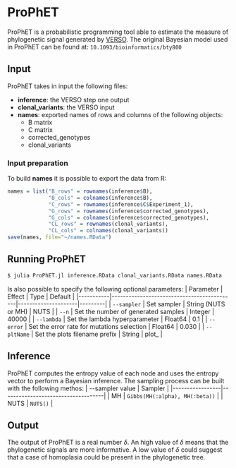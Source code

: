 # ProPhET

ProPhET is a probabilistic programming tool able to estimate the measure of
phylogenetic signal generated by [VERSO](https://github.com/BIMIB-DISCo/VERSO). 
The original Bayesian model used in ProPhET can be found at:
```10.1093/bioinformatics/bty800```


## Input
ProPhET takes in input the following files:
- **inference**: the VERSO step one output
- **clonal_variants**: the VERSO input
- **names**: exported names of rows and columns of the following objects:
    - B matrix
    - C matrix
    - corrected_genotypes
    - clonal_variants
### Input preparation
To build **names** it is possible to export the data from R:
```R
names = list("B_rows" = rownames(inference$B),
             "B_cols" = colnames(inference$B),
             "C_rows" = rownames(inference$C$Experiment_1),
             "G_rows" = rownames(inference$corrected_genotypes),
             "G_cols" = colnames(inference$corrected_genotypes),
             "CL_rows" = rownames(clonal_variants),
			 "CL_cols" = colnames(clonal_variants))
save(names, file="~/names.RData")
```

## Running ProPhET
```bash
$ julia ProPhET.jl inference.RData clonal_variants.RData names.RData
```
Is also possible to specify the following optional parameters:
| Parameter | Effect                                     | Type                | Default |
|-----------|--------------------------------------------|---------------------|---------|
| `--sampler` | Set sampler                                | String (NUTS or MH) |    NUTS |
| `--n`       | Set the number of generated samples        | Integer             |   40000 |
| `--lambda`  | Set the lambda hyperparameter              | Float64             |     0.1 |
| `--error`   | Set the error rate for mutations selection | Float64             |   0.030 |
| `--pltName` | Set the plots filename prefix              | String              |   plot_ |

## Inference
ProPhET computes the entropy value of each node and uses the entropy vector to
perform a Bayesian inference. The sampling process can be built with the
following methos:
| --sampler value | Sampler                            |
|-----------------|------------------------------------|
| MH              | ```Gibbs(MH(:alpha), MH(:beta))``` |
| NUTS            | ```NUTS()```                       |

## Output
The output of ProPhET is a real number $\delta$. An high value of $\delta$ means
that the phylogenetic signals are more informative. A low value of $\delta$ 
could suggest that a case of homoplasia could be present in the phylogenetic 
tree.
